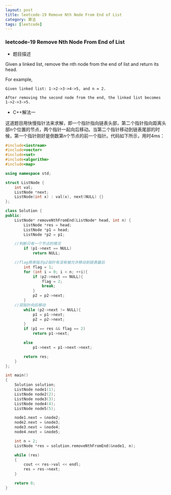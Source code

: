 ```yaml
---
layout: post
title: leetcode-19 Remove Nth Node From End of List
category: 算法
tags: [leetcode]
---
```


### leetcode-19 Remove Nth Node From End of List ###

* 题目描述

Given a linked list, remove the nth node from the end of list and return its head.

For example,

```
Given linked list: 1->2->3->4->5, and n = 2.

After removing the second node from the end, the linked list becomes 1->2->3->5.
```

* C++解法一

这道题目用快慢指针法来求解，即一个指针指向链表头部，第二个指针指向距离头部n个位置的节点，两个指针一起向后移动。当第二个指针移动到链表尾部的时候，第一个指针刚好是倒数第n个节点的前一个指针。代码如下所示，用时4ms：

```cpp
#include<iostream>
#include<vector>
#include<set>
#include<algorithm>
#include<map>

using namespace std;

struct ListNode {
	int val;
	ListNode *next;
	ListNode(int x) : val(x), next(NULL) {}
};

class Solution {
public:
	ListNode* removeNthFromEnd(ListNode* head, int n) {
		ListNode *res = head;
		ListNode *p1 = head;
		ListNode *p2 = p1;

    //判断只有一个节点的情况
		if (p1->next == NULL)
			return NULL;

    //flag用来指示p2指针有没有被允许移动到链表最后
		int flag = 1;
		for (int i = 0; i < n; ++i){
			if (p2->next == NULL){
				flag = 2;
				break;
			}
			p2 = p2->next;
		}
    //双指针向后移动
		while (p2->next != NULL){
			p1 = p1->next;
			p2 = p2->next;
		}
		if (p1 == res && flag == 2)
			return p1->next;

		else
			p1->next = p1->next->next;

		return res;
	}
};

int main()
{
	Solution solution;
	ListNode node1(1);
	ListNode node2(2);
	ListNode node3(3);
	ListNode node4(4);
	ListNode node5(5);

	node1.next = &node2;
	node2.next = &node3;
	node3.next = &node4;
	node4.next = &node5;

	int n = 2;
	ListNode *res = solution.removeNthFromEnd(&node1, n);

	while (res)
	{
		cout << res->val << endl;
		res = res->next;
	}

	return 0;
}
```
